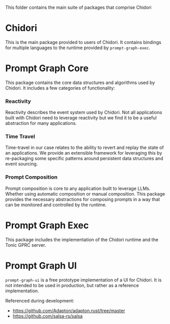 This folder contains the main suite of packages that comprise Chidori

# Chidori
This is the main package provided to users of Chidori. It contains bindings for multiple
languages to the runtime provided by `prompt-graph-exec`. 

# Prompt Graph Core
This package contains the core data structures and algorithms used by Chidori. It includes a few categories of functionality:

### Reactivity
Reactivity describes the event system used by Chidori. Not all applications built with Chidori need to leverage reactivity 
but we find it to be a useful abstraction for many applications.

### Time Travel
Time-travel in our case relates to the ability to revert and replay the state of an applications. We provide an extensible
framework for leveraging this by re-packaging some specific patterns around persistent data structures and event sourcing.

### Prompt Composition
Prompt composition is core to any application built to leverage LLMs. Whether using automatic composition or manual composition.
This package provides the necessary abstractions for composing prompts in a way that can be monitored and controlled by the runtime.

# Prompt Graph Exec
This package includes the implementation of the Chidori runtime and the Tonic GPRC server. 

# Prompt Graph UI
`prompt-graph-ui` is a free prototype implementation of a UI for Chidori. It is not intended to be used in production, but rather as a reference implementation.


Referenced during development:
* https://github.com/Adapton/adapton.rust/tree/master
* https://github.com/salsa-rs/salsa